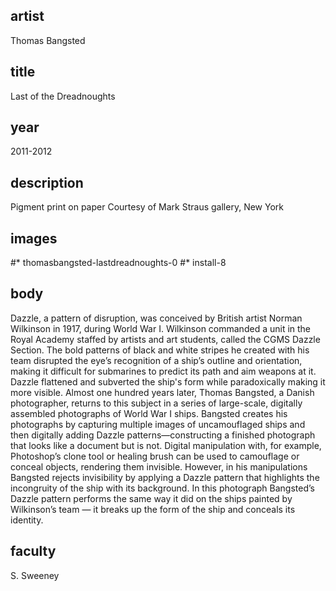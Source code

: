 ## artist 
Thomas Bangsted 

## title
Last of the Dreadnoughts

## year
2011-2012 

## description
Pigment print on paper 
Courtesy of Mark Straus gallery, New York 

## images
#* thomasbangsted-lastdreadnoughts-0
#* install-8

## body
Dazzle, a pattern of disruption, was conceived by British artist Norman Wilkinson in 1917, during World War I. Wilkinson commanded a unit in the Royal Academy staffed by artists and art students, called the CGMS Dazzle Section. The bold patterns of black and white stripes he created with his team disrupted the eye’s recognition of a ship’s outline and orientation, making it difficult for submarines to predict its path and aim weapons at it. Dazzle flattened and subverted the ship's form while paradoxically making it more visible. Almost one hundred years later, Thomas Bangsted, a Danish photographer, returns to this subject in a series of large-scale, digitally assembled photographs of World War I ships. Bangsted creates his photographs by capturing multiple images of uncamouflaged ships and then digitally adding Dazzle patterns—constructing a finished photograph that looks like a document but is not. Digital manipulation with, for example, Photoshop’s clone tool or healing brush can be used to camouflage or conceal objects, rendering them invisible. However, in his manipulations Bangsted rejects invisibility by applying a Dazzle pattern that highlights the incongruity of the ship with its background. In this photograph Bangsted’s Dazzle pattern performs the same way it did on the ships painted by Wilkinson’s team — it breaks up the form of the ship and conceals its identity. 

## faculty
S. Sweeney